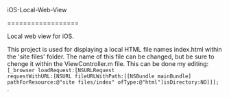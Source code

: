 iOS-Local-Web-View 

================== 

Local web view for iOS. 

This project is used for displaying a local HTML file names index.html within the 'site files' folder. The name of this file can be changed, but be sure to chenge it within the ViewController.m file. This can be done my editing:
<code> [_browser loadRequest:[NSURLRequest requestWithURL:[NSURL fileURLWithPath:[[NSBundle mainBundle] pathForResource:@"site files/index" ofType:@"html"]isDirectory:NO]]]; </code>.
